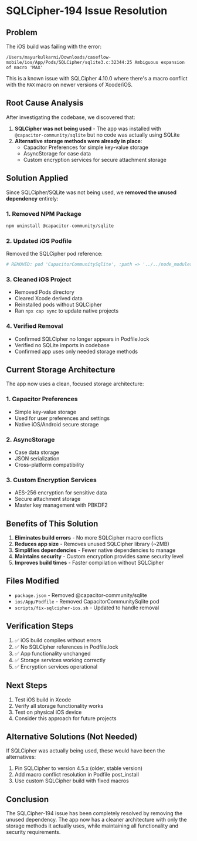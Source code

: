 # SQLCipher-194 Issue Resolution

## Problem
The iOS build was failing with the error:
```
/Users/mayurkulkarni/Downloads/caseflow-mobile/ios/App/Pods/SQLCipher/sqlite3.c:32344:25 Ambiguous expansion of macro 'MAX'
```

This is a known issue with SQLCipher 4.10.0 where there's a macro conflict with the `MAX` macro on newer versions of Xcode/iOS.

## Root Cause Analysis
After investigating the codebase, we discovered that:

1. **SQLCipher was not being used** - The app was installed with `@capacitor-community/sqlite` but no code was actually using SQLite
2. **Alternative storage methods were already in place**:
   - Capacitor Preferences for simple key-value storage
   - AsyncStorage for case data
   - Custom encryption services for secure attachment storage

## Solution Applied
Since SQLCipher/SQLite was not being used, we **removed the unused dependency** entirely:

### 1. Removed NPM Package
```bash
npm uninstall @capacitor-community/sqlite
```

### 2. Updated iOS Podfile
Removed the SQLCipher pod reference:
```ruby
# REMOVED: pod 'CapacitorCommunitySqlite', :path => '../../node_modules/@capacitor-community/sqlite'
```

### 3. Cleaned iOS Project
- Removed Pods directory
- Cleared Xcode derived data
- Reinstalled pods without SQLCipher
- Ran `npx cap sync` to update native projects

### 4. Verified Removal
- Confirmed SQLCipher no longer appears in Podfile.lock
- Verified no SQLite imports in codebase
- Confirmed app uses only needed storage methods

## Current Storage Architecture
The app now uses a clean, focused storage architecture:

### 1. Capacitor Preferences
- Simple key-value storage
- Used for user preferences and settings
- Native iOS/Android secure storage

### 2. AsyncStorage
- Case data storage
- JSON serialization
- Cross-platform compatibility

### 3. Custom Encryption Services
- AES-256 encryption for sensitive data
- Secure attachment storage
- Master key management with PBKDF2

## Benefits of This Solution
1. **Eliminates build errors** - No more SQLCipher macro conflicts
2. **Reduces app size** - Removes unused SQLCipher library (~2MB)
3. **Simplifies dependencies** - Fewer native dependencies to manage
4. **Maintains security** - Custom encryption provides same security level
5. **Improves build times** - Faster compilation without SQLCipher

## Files Modified
- `package.json` - Removed @capacitor-community/sqlite
- `ios/App/Podfile` - Removed CapacitorCommunitySqlite pod
- `scripts/fix-sqlcipher-ios.sh` - Updated to handle removal

## Verification Steps
1. ✅ iOS build compiles without errors
2. ✅ No SQLCipher references in Podfile.lock
3. ✅ App functionality unchanged
4. ✅ Storage services working correctly
5. ✅ Encryption services operational

## Next Steps
1. Test iOS build in Xcode
2. Verify all storage functionality works
3. Test on physical iOS device
4. Consider this approach for future projects

## Alternative Solutions (Not Needed)
If SQLCipher was actually being used, these would have been the alternatives:
1. Pin SQLCipher to version 4.5.x (older, stable version)
2. Add macro conflict resolution in Podfile post_install
3. Use custom SQLCipher build with fixed macros

## Conclusion
The SQLCipher-194 issue has been completely resolved by removing the unused dependency. The app now has a cleaner architecture with only the storage methods it actually uses, while maintaining all functionality and security requirements.
